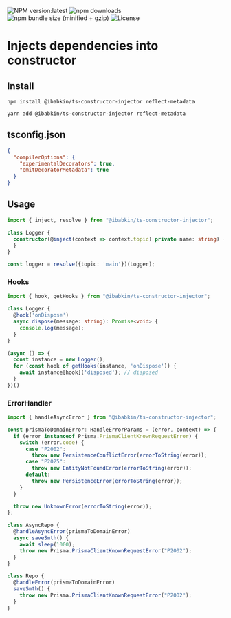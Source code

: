 ![NPM version:latest](https://img.shields.io/npm/v/ts-constructor-injector/latest.svg?style=flat-square)
![npm downloads](https://img.shields.io/npm/dt/ts-constructor-injector.svg?style=flat-square)
![npm bundle size (minified + gzip)](https://img.shields.io/bundlephobia/minzip/ts-constructor-injector)
![License](https://img.shields.io/npm/l/ts-constructor-injector)

# Injects dependencies into constructor

## Install
```shell script
npm install @ibabkin/ts-constructor-injector reflect-metadata
```
```shell script
yarn add @ibabkin/ts-constructor-injector reflect-metadata
```

## tsconfig.json
```json
{
  "compilerOptions": {
    "experimentalDecorators": true,
    "emitDecoratorMetadata": true
  }
}
```

## Usage
```typescript
import { inject, resolve } from "@ibabkin/ts-constructor-injector";

class Logger {
  constructor(@inject(context => context.topic) private name: string) {
  }
}

const logger = resolve({topic: 'main'})(Logger);
```

### Hooks

```typescript
import { hook, getHooks } from "@ibabkin/ts-constructor-injector";

class Logger {
  @hook('onDispose')
  async dispose(message: string): Promise<void> {
    console.log(message);
  }
}

(async () => {
  const instance = new Logger();
  for (const hook of getHooks(instance, 'onDispose')) {
    await instance[hook]('disposed'); // disposed
  }
})()
```

### ErrorHandler

```typescript
import { handleAsyncError } from "@ibabkin/ts-constructor-injector";

const prismaToDomainError: HandleErrorParams = (error, context) => {
  if (error instanceof Prisma.PrismaClientKnownRequestError) {
    switch (error.code) {
      case "P2002":
        throw new PersistenceConflictError(errorToString(error));
      case "P2025":
        throw new EntityNotFoundError(errorToString(error));
      default:
        throw new PersistenceError(errorToString(error));
    }
  }

  throw new UnknownError(errorToString(error));
};

class AsyncRepo {
  @handleAsyncError(prismaToDomainError)
  async saveSmth() {
    await sleep(1000);
    throw new Prisma.PrismaClientKnownRequestError("P2002");
  }
}

class Repo {
  @handleError(prismaToDomainError)
  saveSmth() {
    throw new Prisma.PrismaClientKnownRequestError("P2002");
  }
}
```

